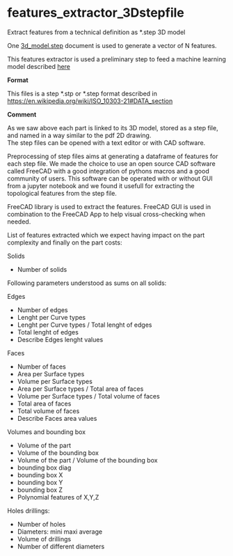 # features_extractor_3Dstepfile
Extract features from a technical definition as *.step 3D model  

One [3d_model.step](./samples/sample1.step) document is used to generate a vector of N features.  

This features extractor is used a preliminary step to feed a machine learning model described [here](../predict_manufacturing_costs/README.md)  

**Format**  

This files is a step \*.stp or \*.step format described in https://en.wikipedia.org/wiki/ISO_10303-21#DATA_section    

**Comment**  

As we saw above each part is linked to its 3D model, stored as a step file, and named in a way similar to the pdf 2D drawing.  
The step files can be opened with a text editor or with CAD software.  

Preprocessing of step files aims at generating a dataframe of features for each step file.
We made the choice to use an open source CAD software called FreeCAD with a good integration of pythons macros and a good community of users.
This software can be operated with or without GUI from a jupyter notebook and we found it usefull for extracting the topological features from the step file.

FreeCAD library is used to extract the features. FreeCAD GUI is used in combination to the FreeCAD App to help visual cross-checking when needed.

List of features extracted which we expect having impact on the part complexity and finally on the part costs:

Solids
 - Number of solids

Following parameters understood as sums on all solids:  

Edges  
 - Number of edges  
 - Lenght per Curve types
 - Lenght per Curve types / Total lenght of edges
 - Total lenght of edges
 - Describe Edges lenght values

Faces  
 - Number of faces
 - Area per Surface types
 - Volume per Surface types
 - Area per Surface types / Total area of faces
 - Volume per Surface types / Total volume of faces
 - Total area of faces
 - Total volume of faces
 - Describe Faces area values

Volumes and bounding box  
 - Volume of the part
 - Volume of the bounding box
 - Volume of the part / Volume of the bounding box
 - bounding box diag
 - bounding box X
 - bounding box Y
 - bounding box Z
 - Polynomial features of X,Y,Z

Holes drillings:  
 - Number of holes
 - Diameters: mini maxi average
 - Volume of drillings
 - Number of different diameters
